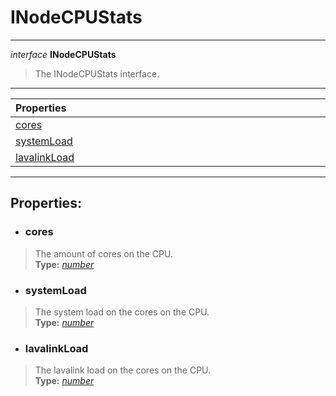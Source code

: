 # INodeCPUStats  
---  
*interface* **INodeCPUStats**   
> The INodeCPUStats interface.  
---
| Properties <img width=1000/> |   
| :--- |   
| [cores](#cores) |   
| [systemLoad](#systemload) |   
| [lavalinkLoad](#lavalinkload) |   
---  
## Properties:  
- ### cores  
> The amount of cores on the CPU.  
> **Type:** *[number](https://developer.mozilla.org/en-US/docs/Web/JavaScript/Reference/Global_Objects/number)*  
- ### systemLoad  
> The system load on the cores on the CPU.  
> **Type:** *[number](https://developer.mozilla.org/en-US/docs/Web/JavaScript/Reference/Global_Objects/number)*  
- ### lavalinkLoad  
> The lavalink load on the cores on the CPU.  
> **Type:** *[number](https://developer.mozilla.org/en-US/docs/Web/JavaScript/Reference/Global_Objects/number)*  
